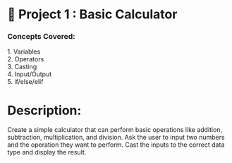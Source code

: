 # 🚀 Project 1 : Basic Calculator

<h3>Concepts Covered:</h3>
1. Variables</br>
2. Operators</br>
3. Casting</br>
4. Input/Output</br>
5. if/else/elif</br>

# Description:
Create a simple calculator that can perform basic operations like addition, subtraction, multiplication, and division. Ask the user to input two numbers and the operation they want to perform. Cast the inputs to the correct data type and display the result.
